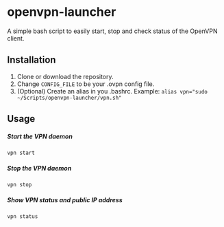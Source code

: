 # openvpn-launcher
A simple bash script to easily start, stop and check status of the OpenVPN client.

## Installation
1. Clone or download the repository.
2. Change `CONFIG_FILE` to be your .ovpn config file.
3. (Optional) Create an alias in you .bashrc. Example: `alias vpn="sudo ~/Scripts/openvpn-launcher/vpn.sh"`

## Usage

##### Start the VPN daemon
`vpn start`

##### Stop the VPN daemon
`vpn stop`

##### Show VPN status and public IP address
`vpn status`
